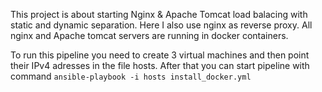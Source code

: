 This project is about starting Nginx & Apache Tomcat load balacing with static and dynamic separation. Here I also use nginx as reverse proxy.
All nginx and Apache tomcat servers are running in docker containers.

To run this pipeline you need to create 3 virtual machines and then point their IPv4 adresses in the file hosts. After that you can start pipeline with command ``` ansible-playbook -i hosts install_docker.yml ```
